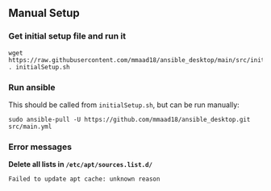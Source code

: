 ## Manual Setup

### Get initial setup file and run it 
    wget https://raw.githubusercontent.com/mmaad18/ansible_desktop/main/src/initialSetup.sh
    . initialSetup.sh

### Run ansible
This should be called from `initialSetup.sh`, but can be run manually:

    sudo ansible-pull -U https://github.com/mmaad18/ansible_desktop.git src/main.yml

### Error messages

**Delete all lists in `/etc/apt/sources.list.d/`**

    Failed to update apt cache: unknown reason





    